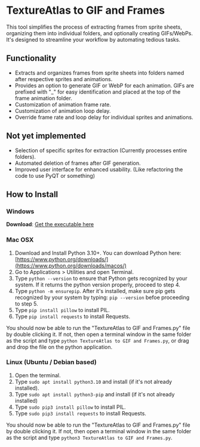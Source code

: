 # TextureAtlas to GIF and Frames

This tool simplifies the process of extracting frames from sprite sheets, organizing them into individual folders, and optionally creating GIFs/WebPs. It's designed to streamline your workflow by automating tedious tasks.

## Functionality
* Extracts and organizes frames from sprite sheets into folders named after respective sprites and animations.
* Provides an option to generate GIF or WebP for each animation. GIFs are prefixed with "_" for easy identification and placed at the top of the frame animation folder.
* Customization of animation frame rate.
* Customization of animation loop delay.
* Override frame rate and loop delay for individual sprites and animations.

## Not yet implemented
* Selection of specific sprites for extraction (Currently processes entire folders).
* Automated deletion of frames after GIF generation.
* Improved user interface for enhanced usability. (Like refactoring the code to use PyQT or something)

## How to Install
### Windows
**Download**: [Get the executable here](https://github.com/MeguminBOT/TextureAtlas-to-GIF-and-Frames/releases/)

### Mac OSX
1. Download and Install Python 3.10+. You can download Python here: [https://www.python.org/downloads/](https://www.python.org/downloads/macos/)
2. Go to Applications > Utilities and open Terminal.
3. Type `python --version` to ensure that Python gets recognized by your system. If it returns the python version properly, proceed to step 4.
4. Type `python -m ensurepip`. After it's installed, make sure pip gets recognized by your system by typing: `pip --version` befoe proceeding to step 5.
5. Type `pip install pillow` to install PIL.
6. Type `pip install requests` to install Requests.

You should now be able to run the "TextureAtlas to GIF and Frames.py" file by double clicking it. 
If not, then open a terminal window in the same folder as the script and type `python TextureAtlas to GIF and Frames.py`, or drag and drop the file on the python application. 

### Linux (Ubuntu / Debian based)
1. Open the terminal.
2. Type `sudo apt install python3.10` and install (if it's not already installed).
3. Type `sudo apt install python3-pip` and install (if it's not already installed)
4. Type `sudo pip3 install pillow` to install PIL.
5. Type `sudo pip3 install requests` to install Requests.

You should now be able to run the "TextureAtlas to GIF and Frames.py" file by double clicking it. 
If not, then open a terminal window in the same folder as the script and type `python3 TextureAtlas to GIF and Frames.py`.
